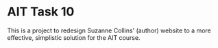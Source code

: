 # AIT Task 10

This is a project to redesign Suzanne Collins' (author) website to a more effective, simplistic solution for the AIT course.